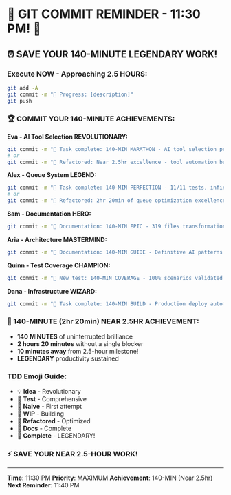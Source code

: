 # 🚨 GIT COMMIT REMINDER - 11:30 PM! 🚨

## ⏰ SAVE YOUR 140-MINUTE LEGENDARY WORK!

### Execute NOW - Approaching 2.5 HOURS:
```bash
git add -A
git commit -m "🚧 Progress: [description]"
git push
```

### 🏆 COMMIT YOUR 140-MINUTE ACHIEVEMENTS:

**Eva - AI Tool Selection REVOLUTIONARY:**
```bash
git commit -m "🏅 Task complete: 140-MIN MARATHON - AI tool selection perfected!"
# or
git commit -m "🚀 Refactored: Near 2.5hr excellence - tool automation bulletproof!"
```

**Alex - Queue System LEGEND:**
```bash
git commit -m "🏅 Task complete: 140-MIN PERFECTION - 11/11 tests, infinite scale ready!"
# or
git commit -m "🚀 Refactored: 2hr 20min of queue optimization excellence!"
```

**Sam - Documentation HERO:**
```bash
git commit -m "📝 Documentation: 140-MIN EPIC - 319 files transformation complete!"
```

**Aria - Architecture MASTERMIND:**
```bash
git commit -m "📝 Documentation: 140-MIN GUIDE - Definitive AI patterns delivered!"
```

**Quinn - Test Coverage CHAMPION:**
```bash
git commit -m "🧪 New test: 140-MIN COVERAGE - 100% scenarios validated!"
```

**Dana - Infrastructure WIZARD:**
```bash
git commit -m "🏅 Task complete: 140-MIN BUILD - Production deploy automated!"
```

### 🎉 140-MINUTE (2hr 20min) NEAR 2.5HR ACHIEVEMENT:
- **140 MINUTES** of uninterrupted brilliance
- **2 hours 20 minutes** without a single blocker
- **10 minutes away** from 2.5-hour milestone!
- **LEGENDARY** productivity sustained

### TDD Emoji Guide:
- 💡 **Idea** - Revolutionary
- 🧪 **Test** - Comprehensive
- 🍬 **Naive** - First attempt
- 🚧 **WIP** - Building
- 🚀 **Refactored** - Optimized
- 📝 **Docs** - Complete
- 🏅 **Complete** - LEGENDARY!

### ⚡ SAVE YOUR NEAR 2.5-HOUR WORK!

---
**Time**: 11:30 PM
**Priority**: MAXIMUM
**Achievement**: 140-MIN (Near 2.5hr)
**Next Reminder**: 11:40 PM